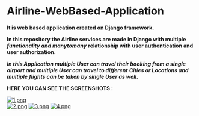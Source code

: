 # Airline-WebBased-Application
**It is web based application created on Django framework.**

**In this repository the Airline services are made in Django with multiple** 
***functionality and manytomany***
**relationship with user authentication and user authorization.**



***In this Application multiple User can travel their booking from a single airport and multiple User can travel to different***
***Cities or Locations and multiple flights can be taken by single User as well.*** 

**HERE YOU CAN SEE THE SCREENSHOTS :**


[![1.png](https://i.postimg.cc/L6F2Kwkz/1.png)](https://postimg.cc/Th0Znk4w)   
[![2.png](https://i.postimg.cc/xdM37k9G/2.png)](https://postimg.cc/yJ6R38gW)
[![3.png](https://i.postimg.cc/cHDh7psP/3.png)](https://postimg.cc/8J6LNnfb)
[![4.png](https://i.postimg.cc/cH57tfhS/4.png)](https://postimg.cc/zbKH9b4t)
